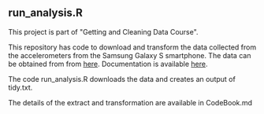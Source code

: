 ## run_analysis.R

This project is part of "Getting and Cleaning Data Course".

This repository has code to download and transform the data collected from the accelerometers from the Samsung Galaxy S smartphone. The data can be obtained from  from [here](https://d396qusza40orc.cloudfront.net/getdata%2Fprojectfiles%2FUCI%20HAR%20Dataset.zip ). Documentation is available [here](http://archive.ics.uci.edu/ml/datasets/Human+Activity+Recognition+Using+Smartphones).

The code run_analysis.R downloads the data and creates an output of tidy.txt.

The details of the extract and transformation are available in CodeBook.md
